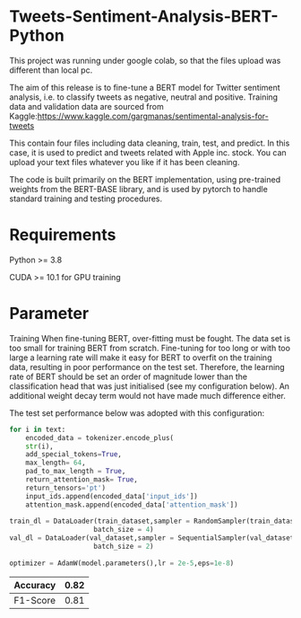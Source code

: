 # Tweets-Sentiment-Analysis-BERT-Python
This project was running under google colab, so that the files upload was different than local pc.

The aim of this release is to fine-tune a BERT model for Twitter sentiment analysis, i.e. to classify tweets as negative, neutral and positive. Training data and validation data are sourced from Kaggle:https://www.kaggle.com/gargmanas/sentimental-analysis-for-tweets

This contain four files including data cleaning, train, test, and predict. In this case, it is used to predict and tweets related with Apple inc. stock. You can upload your text files whatever you like if it has been cleaning.


The code is built primarily on the BERT implementation, using pre-trained weights from the BERT-BASE library, and is used by pytorch to handle standard training and testing procedures.

# Requirements
Python >= 3.8

CUDA >= 10.1 for GPU training

# Parameter
Training
When fine-tuning BERT, over-fitting must be fought. The data set is too small for training BERT from scratch. Fine-tuning for too long or with too large a learning rate will make it easy for BERT to overfit on the training data, resulting in poor performance on the test set. Therefore, the learning rate of BERT should be set an order of magnitude lower than the classification head that was just initialised (see my configuration below). An additional weight decay term would not have made much difference either.

The test set performance below was adopted with this configuration:
```python
for i in text:
    encoded_data = tokenizer.encode_plus(
    str(i),
    add_special_tokens=True,
    max_length= 64,
    pad_to_max_length = True,
    return_attention_mask= True,
    return_tensors='pt')
    input_ids.append(encoded_data['input_ids'])
    attention_mask.append(encoded_data['attention_mask'])
    
train_dl = DataLoader(train_dataset,sampler = RandomSampler(train_dataset),
                     batch_size = 4)
val_dl = DataLoader(val_dataset,sampler = SequentialSampler(val_dataset),
                     batch_size = 2)
		     
optimizer = AdamW(model.parameters(),lr = 2e-5,eps=1e-8)
```
| Accuracy | 0.82  |    
-----------| ---------
| F1-Score | 0.81  |
	
